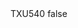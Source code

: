 <?xml version="1.0" encoding="UTF-8"?>
<CustomMetadata xmlns="http://soap.sforce.com/2006/04/metadata">
    <label>TXU540</label>
    <protected>false</protected>
</CustomMetadata>

